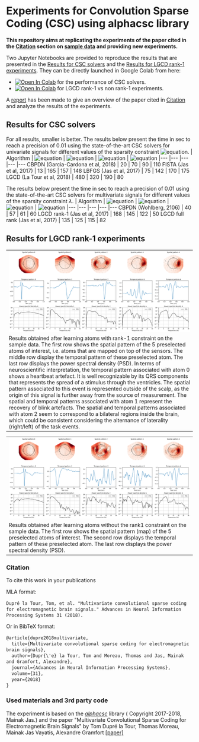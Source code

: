 # Experiments for Convolution Sparse Coding (CSC) using alphacsc library

__This repository aims at replicating the experiments of the paper cited in the [Citation](#citation) section on [sample data](https://mne.tools/dev/generated/mne.datasets.sample.data_path.html) and providing new experiments.__

Two Jupyter Notebooks are provided to reproduce the results that are presented in the [Results for CSC solvers](#results-for-csc-solvers) and the [Results for LGCD rank-1 experiments](#Results-for-LGCD-rank-1-experiments). They can be directly launched in Google Colab from here:
- <a href="https://colab.research.google.com/github/dinalzein/CSC/blob/main/comparison_of_CSC_solvers.ipynb" target="_parent"><img src="https://colab.research.google.com/assets/colab-badge.svg" alt="Open In Colab"/></a> for the performance of CSC solvers.  
- <a href="https://colab.research.google.com/github/dinalzein/CSC/blob/main/LGCD_rank1_experiments.ipynb" target="_parent"><img src="https://colab.research.google.com/assets/colab-badge.svg" alt="Open In Colab"/></a> for LGCD rank-1 vs non rank-1 experiments.


A [report](./report.pdf) has been made to give an overview of the paper cited in [Citation](#citation) and analyze the results of the experiments.




## Results for CSC solvers
For all results, smaller is better.
The results below present the time in sec to reach a precision of 0.01 using the state-of-the-art CSC solvers for univariate signals for different values of the sparsity constraint ![equation](https://latex.codecogs.com/svg.image?%5Clambda).
| Algorithm                                 | ![equation](https://latex.codecogs.com/svg.image?%5Clambda%20=0.3) | ![equation](https://latex.codecogs.com/svg.image?%5Clambda%20=%201.)  | ![equation](https://latex.codecogs.com/svg.image?%5Clambda%20=%203.)   | ![equation](https://latex.codecogs.com/svg.image?%5Clambda%20=10.)
|---                                        |---    |---    |---    |---
CBPDN (Garcia-Cardona et al, 2018)          | 20    | 70    | 90    | 110
FISTA (Jas et al, 2017)                     | 13    | 165   | 157   | 148
LBFGS (Jas et al, 2017)                     | 75    | 142   | 170   | 175
LGCD  (La Tour et al, 2018)                 | 480   | 320   | 190   | 80

The results below present the time in sec to reach a precision of 0.01 using the state-of-the-art CSC solvers for multivariate signals for different values of the sparsity constraint $\lambda$.
| Algorithm                                 | ![equation](https://latex.codecogs.com/svg.image?%5Clambda%20=0.3) | ![equation](https://latex.codecogs.com/svg.image?%5Clambda%20=%201.)  | ![equation](https://latex.codecogs.com/svg.image?%5Clambda%20=%203.)   | ![equation](https://latex.codecogs.com/svg.image?%5Clambda%20=10.)
|---                                        |---    |---    |---    |---
CBPDN (Wohlberg, 2106)                      | 40    | 57    | 61    | 60
LGCD rank-1 (Jas et al, 2017)               | 168   | 145   | 122   | 50
LGCD full rank (Jas et al, 2017)            | 135   | 125   | 115   | 82



## Results for LGCD rank-1 experiments

<table style="width:100%; table-layout:fixed;">
	<tr>
		<td><img width="100%" src="image/LGCD_rank1.png"></td>
	</tr>
	<tr>
		<td> Results obtained after learning atoms with rank-1 constraint on the sample data. The first row shows the spatial pattern of the 5 preselected atoms of interest, i.e. atoms that are mapped on top of the sensors. The middle row display the temporal pattern of these preselected atom. The last row displays the power spectral density (PSD). In terms of neuroscientific interpretation, the temporal pattern associated with atom 0 shows a heartbeat artefact. It is well recognizable by its QRS components that represents the spread of a stimulus through the ventricles. The spatial pattern associated to this event is represented outside of the scalp, as the origin of this signal is further away from the source of measurement. The spatial and temporal patterns associated with atom 1 represent the recovery of blink artefacts. The spatial and temporal patterns associated with atom 2 seem to correspond to a bilateral regions inside the brain, which could be consistent considering the alternance of laterality (right/left) of the task events.</td>
	</tr>
</table>

<table style="width:100%; table-layout:fixed;">
	<tr>
		<td><img width="100%" src="image/LGCD_drop_rank1.png"></td>
	</tr>
	<tr>
		<td> Results obtained after learning atoms without the rank1 constraint on the sample data. The first row shows the spatial pattern (map) of the 5 preselected atoms of interest. The second row displays the temporal pattern of these preselected atom. The last row displays the power spectral density (PSD).</td>
	</tr>
</table>


### Citation
To cite this work in your publications

MLA format:
```
Dupré la Tour, Tom, et al. "Multivariate convolutional sparse coding for electromagnetic brain signals." Advances in Neural Information Processing Systems 31 (2018).
```
Or in BibTeX format:
```
@article{dupre2018multivariate,
  title={Multivariate convolutional sparse coding for electromagnetic brain signals},
  author={Dupr{\'e} la Tour, Tom and Moreau, Thomas and Jas, Mainak and Gramfort, Alexandre},
  journal={Advances in Neural Information Processing Systems},
  volume={31},
  year={2018}
}
```

### Used materials and 3rd party code
The experiment is based on the [*alphacsc*](https://alphacsc.github.io) library ( Copyright 2017-2018, Mainak Jas.) and the paper "Multivariate Convolutional Sparse Coding for Electromagnetic Brain Signals" by Tom Dupré la Tour, Thomas Moreau, Mainak Jas Vayatis, Alexandre Gramfort [[paper]](https://proceedings.neurips.cc/paper/2018/file/64f1f27bf1b4ec22924fd0acb550c235-Paper.pdf)
